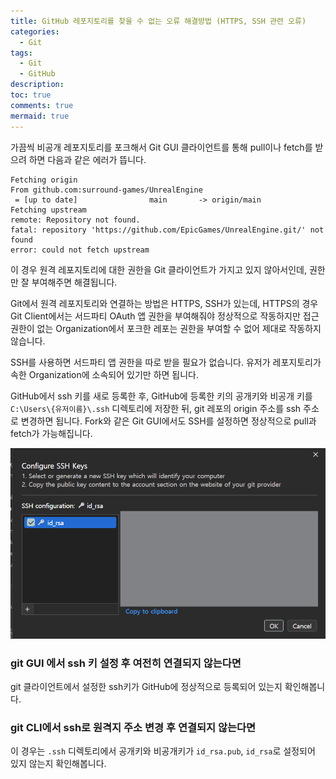 ```yaml
---
title: GitHub 레포지토리를 찾을 수 없는 오류 해결방법 (HTTPS, SSH 관련 오류)
categories:
  - Git
tags:
  - Git
  - GitHub
description: 
toc: true
comments: true
mermaid: true
---
```


가끔씩 비공개 레포지토리를 포크해서 Git GUI 클라이언트를 통해 pull이나 fetch를 받으려 하면 다음과 같은 에러가 뜹니다.

```shell
Fetching origin  
From github.com:surround-games/UnrealEngine  
 = [up to date]                main       -> origin/main  
Fetching upstream  
remote: Repository not found.  
fatal: repository 'https://github.com/EpicGames/UnrealEngine.git/' not found  
error: could not fetch upstream
```

이 경우 원격 레포지토리에 대한 권한을 Git 클라이언트가 가지고 있지 않아서인데, 권한만 잘 부여해주면 해결됩니다.

Git에서 원격 레포지토리와 연결하는 방법은 HTTPS, SSH가 있는데, HTTPS의 경우 Git Client에서는 서드파티 OAuth 앱 권한을 부여해줘야 정상적으로 작동하지만 접근 권한이 없는 Organization에서 포크한 레포는 권한을 부여할 수 없어 제대로 작동하지 않습니다.

SSH를 사용하면 서드파티 앱 권한을 따로 받을 필요가 없습니다. 유저가 레포지토리가 속한 Organization에 소속되어 있기만 하면 됩니다.

GitHub에서 ssh 키를 새로 등록한 후, GitHub에 등록한 키의 공개키와 비공개 키를 `C:\Users\{유저이름}\.ssh` 디렉토리에 저장한 뒤, git 레포의 origin 주소를 ssh 주소로 변경하면 됩니다. Fork와 같은 Git GUI에서도 SSH를 설정하면 정상적으로 pull과 fetch가 가능해집니다.



![Fork SSH Key config](/assets/img/posts/2025-02-26-github-ssh/fork-sshkey.png)

### git GUI 에서 ssh 키 설정 후 여전히 연결되지 않는다면

git 클라이언트에서 설정한 ssh키가 GitHub에 정상적으로 등록되어 있는지 확인해봅니다.

### git CLI에서 ssh로 원격지 주소 변경 후 연결되지 않는다면

이 경우는 `.ssh` 디렉토리에서 공개키와 비공개키가 `id_rsa.pub`, `id_rsa`로 설정되어 있지 않는지 확인해봅니다.